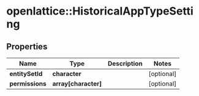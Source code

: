 # openlattice::HistoricalAppTypeSetting

## Properties
Name | Type | Description | Notes
------------ | ------------- | ------------- | -------------
**entitySetId** | **character** |  | [optional] 
**permissions** | **array[character]** |  | [optional] 


